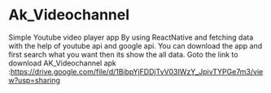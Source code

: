 # Ak_Videochannel
Simple Youtube video player app By using ReactNative and fetching data with the help of youtube api and google api.  You can download the app and first search  what you want then its show the all data.
Goto the link to download AK_Videochannel apk :https://drive.google.com/file/d/1BibpYjFDDjTvV03IWzY_JpivTYPGe7m3/view?usp=sharing
